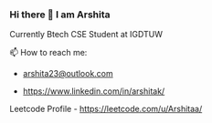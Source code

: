 ### Hi there 👋 I am Arshita 
Currently Btech CSE Student at IGDTUW

📫 How to reach me: 
- arshita23@outlook.com
+ https://www.linkedin.com/in/arshitak/

Leetcode Profile - https://leetcode.com/u/Arshitaa/






<!--
**Arshita-k/Arshita-k** is a ✨ _special_ ✨ repository because its `README.md` (this file) appears on your GitHub profile.

Here are some ideas to get you started:

<!--- 🔭 I’m currently working on ...
- 🌱 I’m currently learning ...
<!--- 👯 I’m looking to collaborate on ...
<!--- 🤔 I’m looking for help with ...
<!--- 💬 Ask me about ...
- 📫 How to reach me: ...
<!--- 😄 Pronouns: ...
<!--- ⚡ Fun fact: ...
-->
